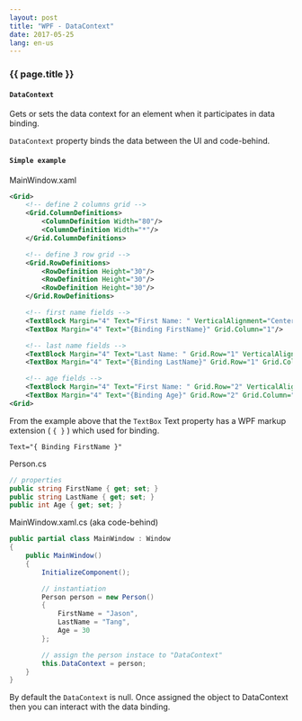 ```yaml
---
layout: post
title: "WPF - DataContext"
date: 2017-05-25
lang: en-us
---
```


### {{ page.title }}

#### `DataContext`

Gets or sets the data context for an element when it participates in data binding.

`DataContext` property binds the data between the UI and code-behind. 

#### `Simple example`

MainWindow.xaml
```xml
<Grid>
    <!-- define 2 columns grid -->
    <Grid.ColumnDefinitions>
        <ColumnDefinition Width="80"/>
        <ColumnDefinition Width="*"/>
    </Grid.ColumnDefinitions>

    <!-- define 3 row grid -->
    <Grid.RowDefinitions>
        <RowDefinition Height="30"/>
        <RowDefinition Height="30"/>
        <RowDefinition Height="30"/>
    </Grid.RowDefinitions>

    <!-- first name fields -->
    <TextBlock Margin="4" Text="First Name: " VerticalAlignment="Center"/>
    <TextBox Margin="4" Text="{Binding FirstName}" Grid.Column="1"/>

    <!-- last name fields -->
    <TextBlock Margin="4" Text="Last Name: " Grid.Row="1" VerticalAlignment="Center"/>
    <TextBox Margin="4" Text="{Binding LastName}" Grid.Row="1" Grid.Column="1"/>

    <!-- age fields -->
    <TextBlock Margin="4" Text="First Name: " Grid.Row="2" VerticalAlignment="Center"/>
    <TextBox Margin="4" Text="{Binding Age}" Grid.Row="2" Grid.Column="1"/>
<Grid>
```

From the example above that the `TextBox` Text property has a WPF markup extension ( `{ }` ) which used for binding.

    Text="{ Binding FirstName }"

Person.cs
```csharp
// properties
public string FirstName { get; set; }
public string LastName { get; set; }
public int Age { get; set; }
```

MainWindow.xaml.cs (aka code-behind)
```csharp
public partial class MainWindow : Window
{
    public MainWindow()
    {
        InitializeComponent();

        // instantiation
        Person person = new Person()
        {
            FirstName = "Jason",
            LastName = "Tang",
            Age = 30
        };

        // assign the person instace to "DataContext"
        this.DataContext = person;
    }
}
```

By default the `DataContext` is null. Once assigned the object to DataContext then you can interact with the data binding. 